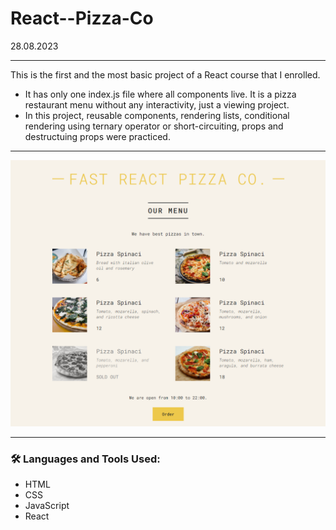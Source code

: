 # React--Pizza-Co
28.08.2023

---

This is the first and the most basic project of a React course that I enrolled.
- It has only one index.js file where all components live. It is a pizza restaurant menu without any interactivity, just a viewing project.
- In this project, reusable components, rendering lists, conditional rendering using ternary operator or short-circuiting, props and destructuing props were practiced.

---

<img width="600px" src="https://github.com/aytacserce/react-1-pizza/blob/main/Pizza-Co-screenshot.png?raw=true" />

---

### :hammer_and_wrench: Languages and Tools Used:
- HTML
- CSS
- JavaScript
- React
